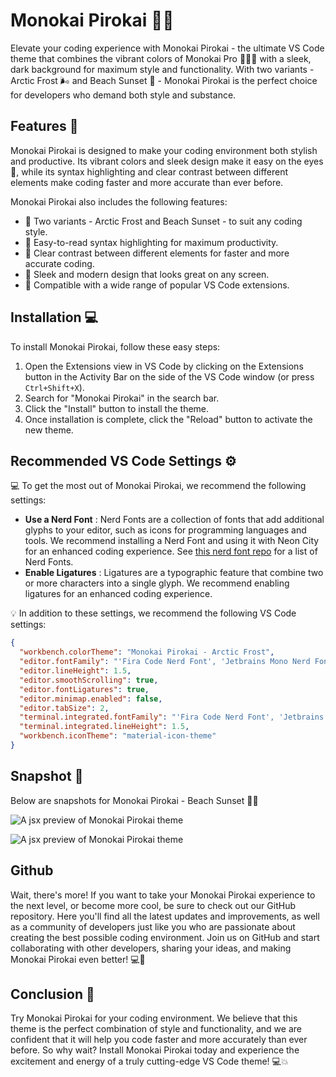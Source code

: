 # Monokai Pirokai 🎨🔥

Elevate your coding experience with Monokai Pirokai - the ultimate VS Code theme that combines the vibrant colors of Monokai Pro 🔴💚🔵 with a sleek, dark background for maximum style and functionality. With two variants - Arctic Frost 🌬️ and Beach Sunset 🌅 - Monokai Pirokai is the perfect choice for developers who demand both style and substance.

## Features 🚀

Monokai Pirokai is designed to make your coding environment both stylish and productive. Its vibrant colors and sleek design make it easy on the eyes 👀, while its syntax highlighting and clear contrast between different elements make coding faster and more accurate than ever before.

Monokai Pirokai also includes the following features:

- 🌟 Two variants - Arctic Frost and Beach Sunset - to suit any coding style.
- 🌟 Easy-to-read syntax highlighting for maximum productivity.
- 🌟 Clear contrast between different elements for faster and more accurate coding.
- 🌟 Sleek and modern design that looks great on any screen.
- 🌟 Compatible with a wide range of popular VS Code extensions.

## Installation 💻

To install Monokai Pirokai, follow these easy steps:

1. Open the Extensions view in VS Code by clicking on the Extensions button in the Activity Bar on the side of the VS Code window (or press `Ctrl+Shift+X`).
2. Search for "Monokai Pirokai" in the search bar.
3. Click the "Install" button to install the theme.
4. Once installation is complete, click the "Reload" button to activate the new theme.

## Recommended VS Code Settings ⚙️

💻 To get the most out of Monokai Pirokai, we recommend the following settings:

- **Use a Nerd Font** : Nerd Fonts are a collection of fonts that add additional glyphs to your editor, such as icons for programming languages and tools. We recommend installing a Nerd Font and using it with Neon City for an enhanced coding experience. See [this nerd font repo](https://github.com/ryanoasis/nerd-fonts) for a list of Nerd Fonts.
- **Enable Ligatures** : Ligatures are a typographic feature that combine two or more characters into a single glyph. We recommend enabling ligatures for an enhanced coding experience.

💡 In addition to these settings, we recommend the following VS Code settings:

```json
{
  "workbench.colorTheme": "Monokai Pirokai - Arctic Frost",
  "editor.fontFamily": "'Fira Code Nerd Font', 'Jetbrains Mono Nerd Font', 'Hack Nerd Font', 'monospace'",
  "editor.lineHeight": 1.5,
  "editor.smoothScrolling": true,
  "editor.fontLigatures": true,
  "editor.minimap.enabled": false,
  "editor.tabSize": 2,
  "terminal.integrated.fontFamily": "'Fira Code Nerd Font', 'Jetbrains Mono Nerd Font', 'Hack Nerd Font', 'monospace'",
  "terminal.integrated.lineHeight": 1.5,
  "workbench.iconTheme": "material-icon-theme"
}
```
## Snapshot 📸

Below are snapshots for Monokai Pirokai - Beach Sunset 🌊🌄

![A jsx preview of Monokai Pirokai theme](https://dev-to-uploads.s3.amazonaws.com/uploads/articles/nz0zd1pwj0vhw1knhjl2.png)


![A jsx preview of Monokai Pirokai theme](https://dev-to-uploads.s3.amazonaws.com/uploads/articles/dwl8vhytx1zmhyzaiy2s.png)

## Github

Wait, there's more! If you want to take your Monokai Pirokai experience to the next level, or become more cool, be sure to check out our GitHub repository. Here you'll find all the latest updates and improvements, as well as a community of developers just like you who are passionate about creating the best possible coding environment. Join us on GitHub and start collaborating with other developers, sharing your ideas, and making Monokai Pirokai even better! 💻🤝

## Conclusion 🎉

Try Monokai Pirokai for your coding environment. We believe that this theme is the perfect combination of style and functionality, and we are confident that it will help you code faster and more accurately than ever before. So why wait? Install Monokai Pirokai today and experience the excitement and energy of a truly cutting-edge VS Code theme! 💻💥